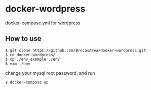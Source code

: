 # docker-wordpress
docker-compose.yml for wordpress


## How to use 

```
$ git clone https://github.com/BrocasArea/docker-wordpress.git
$ cd docker-wordpress/
$ cp ./env_example ./env
$ vim ./env
```

change your mysql root password, and run

```
$ docker-compose up
```

